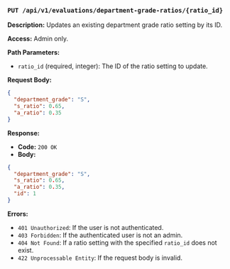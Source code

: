 ### `PUT /api/v1/evaluations/department-grade-ratios/{ratio_id}`

**Description:** Updates an existing department grade ratio setting by its ID.

**Access:** Admin only.

**Path Parameters:**

- `ratio_id` (required, integer): The ID of the ratio setting to update.

**Request Body:**

```json
{
  "department_grade": "S",
  "s_ratio": 0.65,
  "a_ratio": 0.35
}
```

**Response:**

- **Code:** `200 OK`
- **Body:**

```json
{
  "department_grade": "S",
  "s_ratio": 0.65,
  "a_ratio": 0.35,
  "id": 1
}
```

**Errors:**

- `401 Unauthorized`: If the user is not authenticated.
- `403 Forbidden`: If the authenticated user is not an admin.
- `404 Not Found`: If a ratio setting with the specified `ratio_id` does not exist.
- `422 Unprocessable Entity`: If the request body is invalid.
